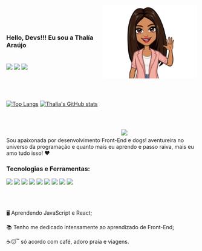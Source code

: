 <img align="right" width="250px" style="margin-top:-20px" src="https://github.com/Thaliaraujo/thaliaraujo/blob/main/avatar3.jpeg">

</br>
</br>

<div dsplay="inline-block">
 
### Hello, Devs!!! Eu sou a Thalía Araújo 
 
 #

<a href="https://www.linkedin.com/in/thalía-araújo/" target="_blank"><img src="https://img.shields.io/badge/-LinkedIn-%230077B5?style=for-the-badge&logo=linkedin&logoColor=white" target="_blank"></a>
 <a href="https://instagram.com/liia_araujo" target="_blank"><img src="https://img.shields.io/badge/-Instagram-%23E4405F?style=for-the-badge&logo=instagram&logoColor=white" target="_blank"></a>
 <a href = "mailto:thalia.araujo321@gmail.com"><img src="https://img.shields.io/badge/-Gmail-%23333?style=for-the-badge&logo=gmail&logoColor=white" target="_blank"></a>  
 
<br>
<br>
<br>

[![Top Langs](https://github-readme-stats.vercel.app/api/top-langs/?username=thaliaraujo&theme=onedark&layout=compact)](https://github.com/thaliaraujo/github-readme-stats)
[![Thalía's GitHub stats](https://github-readme-stats.vercel.app/api?username=thaliaraujo&show_icons=true&theme=onedark)](https://github.com/thaliaraujo/github-readme-stats)


<br>
<br>
<br>

<p>
<img align="right" width="200px" style="margin-top:-20px" src="https://media4.giphy.com/media/KJWgJrUbqPsB2gvSIt/giphy.gif?cid=ecf05e47269cilj31m2xaij8gmxh44awkylqpf09f3rz1tf5&ep=v1_stickers_search&rid=giphy.gif&ct=s">
</p>

 
<div dsplay="inline-block">
 
 Sou apaixonada por desenvolvimento Front-End e dogs! aventureira no universo da programação e quanto mais eu aprendo e passo raiva, mais eu amo tudo isso! ❤

###  Tecnologias e Ferramentas:

<img width="3%" src="https://cdn.jsdelivr.net/gh/devicons/devicon/icons/html5/html5-original.svg" /> <img width="3%" src="https://cdn.jsdelivr.net/gh/devicons/devicon/icons/css3/css3-original.svg" /> <img width="3%" src="https://cdn.jsdelivr.net/gh/devicons/devicon/icons/javascript/javascript-original.svg" /> <img width="3%" src="https://cdn.jsdelivr.net/gh/devicons/devicon/icons/git/git-original.svg"/> <img width="3%" src="https://cdn.jsdelivr.net/gh/devicons/devicon/icons/github/github-original.svg"/> <img width="3%" src="https://cdn.jsdelivr.net/gh/devicons/devicon/icons/react/react-original.svg" /> <img width="3%" src="https://cdn.jsdelivr.net/gh/devicons/devicon/icons/nodejs/nodejs-original.svg" /> <img width="3%" src="https://cdn.jsdelivr.net/gh/devicons/devicon/icons/figma/figma-original.svg" /> <img width="3%" src="https://cdn.jsdelivr.net/gh/devicons/devicon/icons/wordpress/wordpress-plain.svg" />
          
</br>
</br>
<div display="inline-block">
 <p align="left">🖥️ Aprendendo JavaScript e React;</p>
 <p align="left">📚 Tenho me dedicado intensamente ao aprendizado de Front-End;</p>
 <p align="left">☕😴 só acordo com café, adoro praia e viagens.</p>
</div>
